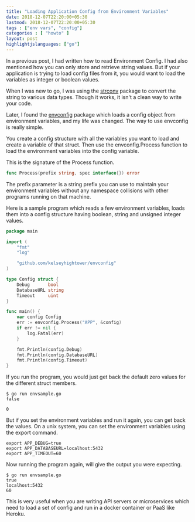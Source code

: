```yaml
---
title: "Loading Application Config from Environment Variables"
date: 2018-12-07T22:20:00+05:30
lastmod: 2018-12-07T22:20:00+05:30
tags : ["env vars", "config"]
categories : [ "howto" ]
layout: post
highlightjslanguages: ["go"]
---
```


In a previous post, I had written how to read Environment Config. I had also mentioned how you can only store and retrieve string values. But if your application is trying to load config files from it, you would want to load the variables as integer or boolean values. 

When I was new to go, I was using the [strconv](https://golang.org/pkg/strconv/) package to convert the string to various data types. Though it works, it isn't a clean way to write your code. 

Later, I found the [envconfig](https://godoc.org/github.com/kelseyhightower/envconfig) package which loads a config object from environment variables, and my life was changed. The way to use envconfig is really simple. 
<!--more-->
You create a config structure with all the variables you want to load and create a variable of that struct. Then use the envconfig.Process function to load the environment variables into the config variable. 

This is the signature of the Process function. 

```go
func Process(prefix string, spec interface{}) error
```

The prefix parameter is a string prefix you can use to maintain your environment variables without any namespace collisions with other programs running on that machine.

Here is a sample program which reads a few environment variables, loads them into a config structure having boolean, string and unsigned integer values. 

```go
package main

import (
    "fmt"
    "log"

    "github.com/kelseyhightower/envconfig"
)

type Config struct {
    Debug       bool
    DatabaseURL string
    Timeout     uint
}

func main() {
    var config Config
    err := envconfig.Process("APP", &config)
    if err != nil {
        log.Fatal(err)
    }

    fmt.Println(config.Debug)
    fmt.Println(config.DatabaseURL)
    fmt.Println(config.Timeout)
}
```

If you run the program, you would just get back the default zero values for the different struct members. 

```
$ go run envsample.go
false

0
```

But if you set the environment variables and run it again, you can get back the values. On a unix system, you can set the environment variables using the export command.

```
export APP_DEBUG=true
export APP_DATABASEURL=localhost:5432
export APP_TIMEOUT=60
```

Now running the program again, will give the output you were expecting. 

```
$ go run envsample.go
true
localhost:5432
60
```

This is very useful when you are writing API servers or microservices which need to load a set of config and run in a docker container or PaaS like Heroku. 
